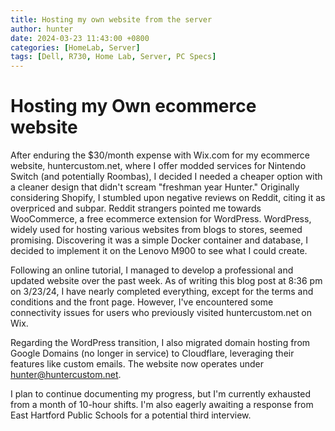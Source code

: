 ```yaml
---
title: Hosting my own website from the server
author: hunter
date: 2024-03-23 11:43:00 +0800
categories: [HomeLab, Server]
tags: [Dell, R730, Home Lab, Server, PC Specs]
---
```


# Hosting my Own ecommerce website 
After enduring the $30/month expense with Wix.com for my ecommerce website, huntercustom.net, where I offer modded services for Nintendo Switch (and potentially Roombas), I decided I needed a cheaper option with a cleaner design that didn't scream "freshman year Hunter." Originally considering Shopify, I stumbled upon negative reviews on Reddit, citing it as overpriced and subpar. Reddit strangers pointed me towards WooCommerce, a free ecommerce extension for WordPress. WordPress, widely used for hosting various websites from blogs to stores, seemed promising. Discovering it was a simple Docker container and database, I decided to implement it on the Lenovo M900 to see what I could create.

Following an online tutorial, I managed to develop a professional and updated website over the past week. As of writing this blog post at 8:36 pm on 3/23/24, I have nearly completed everything, except for the terms and conditions and the front page. However, I've encountered some connectivity issues for users who previously visited huntercustom.net on Wix.

Regarding the WordPress transition, I also migrated domain hosting from Google Domains (no longer in service) to Cloudflare, leveraging their features like custom emails. The website now operates under hunter@huntercustom.net.

I plan to continue documenting my progress, but I'm currently exhausted from a month of 10-hour shifts. I'm also eagerly awaiting a response from East Hartford Public Schools for a potential third interview.
